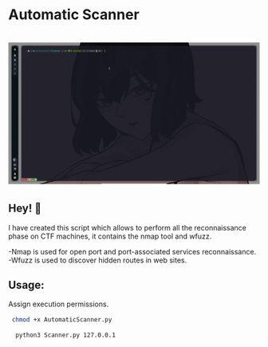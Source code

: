 # Automatic Scanner
<h1 align="center">
  <img src="https://github.com/whosstranger/Scanner/blob/master/Images/Scanner.gif" alt="WhosStranger" />
</h1>
   
## Hey! 👋

I have created this script which allows to perform all the reconnaissance phase on CTF machines, it contains the nmap tool and wfuzz.

-Nmap is used for open port and port-associated services reconnaissance.
-Wfuzz is used to discover hidden routes in web sites.

## Usage:

Assign execution permissions.

```sh
 chmod +x AutomaticScanner.py
```

```sh
  python3 Scanner.py 127.0.0.1
```

